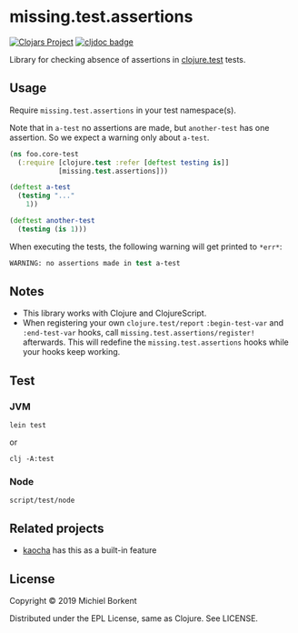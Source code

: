 # missing.test.assertions

[![Clojars Project](https://img.shields.io/clojars/v/borkdude/missing-test-assertions.svg)](https://clojars.org/borkdude/missing.test.assertions)
[![cljdoc badge](https://cljdoc.org/badge/borkdude/missing-test-assertions)](https://cljdoc.org/d/borkdude/missing.test.assertions/CURRENT)

Library for checking absence of assertions in
[clojure.test](https://clojure.github.io/clojure/clojure.test-api.html) tests.

## Usage

Require `missing.test.assertions` in your test namespace(s).

Note that in `a-test` no assertions are made, but `another-test` has one
assertion. So we expect a warning only about `a-test`.

``` clojure
(ns foo.core-test
  (:require [clojure.test :refer [deftest testing is]]
            [missing.test.assertions]))

(deftest a-test
  (testing "..."
    1))

(deftest another-test
  (testing (is 1)))
```

When executing the tests, the following warning will get printed to `*err*`:

``` clojure
WARNING: no assertions made in test a-test
```

## Notes

- This library works with Clojure and ClojureScript.
- When registering your own `clojure.test/report` `:begin-test-var` and
  `:end-test-var` hooks, call `missing.test.assertions/register!` afterwards. This will
  redefine the `missing.test.assertions` hooks while your hooks keep working.

## Test

### JVM

    lein test

or

    clj -A:test

### Node

    script/test/node

## Related projects

- [kaocha](https://github.com/lambdaisland/kaocha) has this as a built-in feature

## License

Copyright © 2019 Michiel Borkent

Distributed under the EPL License, same as Clojure. See LICENSE.

